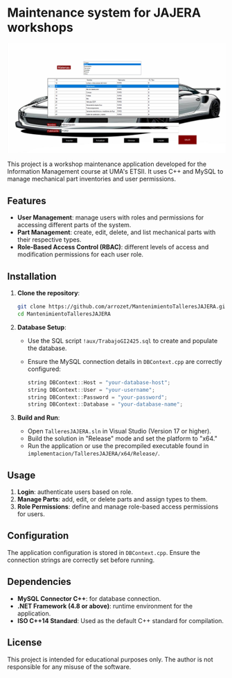 # Maintenance system for JAJERA workshops
<p align="center">
  <img src="https://github.com/arrozet/MantenimientoTalleresJAJERA/blob/64655b40c432d3a29b61ac664b1435ad081345f0/!aux/pantalla_principal.png" alt="Main screen">
</p>
This project is a workshop maintenance application developed for the Information Management course at UMA's ETSII. It uses C++ and MySQL to manage mechanical part inventories and user permissions.

## Features

- **User Management**: manage users with roles and permissions for accessing different parts of the system.
- **Part Management**: create, edit, delete, and list mechanical parts with their respective types.
- **Role-Based Access Control (RBAC)**: different levels of access and modification permissions for each user role.

## Installation

1. **Clone the repository**:

   ```bash
   git clone https://github.com/arrozet/MantenimientoTalleresJAJERA.git
   cd MantenimientoTalleresJAJERA
   ```

2. **Database Setup**:

   - Use the SQL script `!aux/TrabajoGI2425.sql` to create and populate the database.
   - Ensure the MySQL connection details in `DBContext.cpp` are correctly configured:

     ```cpp
     string DBContext::Host = "your-database-host";
     string DBContext::User = "your-username";
     string DBContext::Password = "your-password";
     string DBContext::Database = "your-database-name";
     ```

3. **Build and Run**:

   - Open `TalleresJAJERA.sln` in Visual Studio (Version 17 or higher).
   - Build the solution in "Release" mode and set the platform to "x64."
   - Run the application or use the precompiled executable found in `implementacion/TalleresJAJERA/x64/Release/`.

## Usage

1. **Login**: authenticate users based on role.
2. **Manage Parts**: add, edit, or delete parts and assign types to them.
3. **Role Permissions**: define and manage role-based access permissions for users.

## Configuration

The application configuration is stored in `DBContext.cpp`. Ensure the connection strings are correctly set before running.

## Dependencies

- **MySQL Connector C++**: for database connection.
- **.NET Framework (4.8 or above)**: runtime environment for the application.
- **ISO C++14 Standard**: Used as the default C++ standard for compilation.

## License

This project is intended for educational purposes only. The author is not responsible for any misuse of the software.

